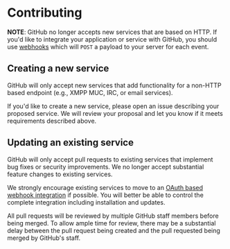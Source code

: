 # Contributing

**NOTE**: GitHub no longer accepts new services that are based on HTTP. If you'd like to integrate
your application or service with GitHub, you should use [webhooks][webhooks] which will `POST` a
payload to your server for each event.

## Creating a new service

GitHub will only accept new services that add functionality for a non-HTTP based endpoint (e.g.,
XMPP MUC, IRC, or email services).

If you'd like to create a new service, please open an issue describing your proposed service. We
will review your proposal and let you know if it meets requirements described above.

## Updating an existing service

GitHub will only accept pull requests to existing services that implement bug fixes or security
improvements. We no longer accept substantial feature changes to existing services.

We strongly encourage existing services to move to an [OAuth based webhook integration][webhooks]
if possible. You will better be able to control the complete integration including installation
and updates.

All pull requests will be reviewed by multiple GitHub staff members before being merged.
To allow ample time for review, there may be a substantial delay between the pull request being created and the pull requested
being merged by GitHub's staff.

[webhooks]: https://developer.github.com/webhooks/

